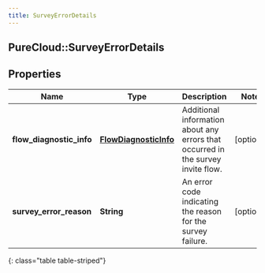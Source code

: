 ```yaml
---
title: SurveyErrorDetails
---
```

## PureCloud::SurveyErrorDetails

## Properties

|Name | Type | Description | Notes|
|------------ | ------------- | ------------- | -------------|
| **flow_diagnostic_info** | [**FlowDiagnosticInfo**](FlowDiagnosticInfo.html) | Additional information about any errors that occurred in the survey invite flow. | [optional] |
| **survey_error_reason** | **String** | An error code indicating the reason for the survey failure. | [optional] |
{: class="table table-striped"}


